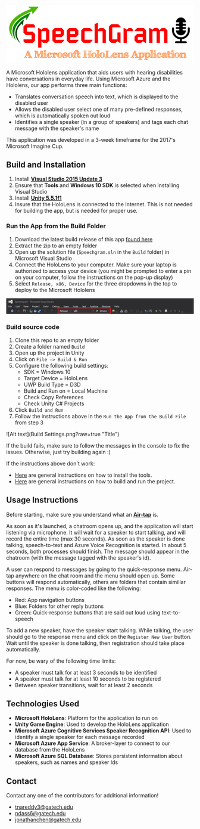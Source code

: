 ![Alt text](SpeechGram.png?raw=true "Title")

A Microsoft Hololens application that aids users with hearing disabilities have conversations in everyday life. Using Microsoft Azure and the Hololens, our app performs three main functions:

* Translates conversation speech into text, which is displayed to the disabled user
* Allows the disabled user select one of many pre-defined responses, which is automatically spoken out loud
* Identifies a single speaker (in a group of speakers) and tags each chat message with the speaker's name

This application was developed in a 3-week timeframe for the 2017's Microsoft Imagine Cup.

## Build and Installation

1. Install **[Visual Studio 2015 Update 3](https://www.visualstudio.com/downloads/)**
2. Ensure that **Tools** and **Windows 10 SDK** is selected when installing Visual Studio
3. Install **[Unity 5.5.1f1](https://unity3d.com/get-unity/download/archive)**
4. Insure that the HoloLens is connected to the Internet. This is not needed for building the app, but is needed for proper use.

### Run the App from the Build Folder
1. Download the latest build release of this app [found here](https://github.com/ndass6/Speechgram/releases)
2. Extract the zip to an empty folder
3. Open up the solution file (`Speechgram.sln` in the `Build` folder) in Microsoft Visual Studio
4. Connect the HoloLens to your computer. Make sure your laptop is authorized to access your device (you might be prompted to enter a pin on your computer, follow the instructions on the pop-up display)
5. Select `Release, x86, Device` for the three dropdowns in the top to deploy to the Microsoft Hololens

![Alt text](Deploy.png?raw=true "Title")

### Build source code

1. Clone this repo to an empty folder
2. Create a folder named `Build`
3. Open up the project in Unity
4. Click on `File -> Build & Run`
5. Configure the following build settings:
   * SDK = Windows 10
   * Target Device = HoloLens
   * UWP Build Type = D3D
   * Build and Run on = Local Machine 
   * Check Copy References
   * Check Unity C# Projects
6. Click `Build and Run`
7. Follow the instructions above in the `Run the App from the Build File` from step 3

![Alt text](Build Settings.png?raw=true "Title")

If the build fails, make sure to follow the messages in the console to fix the issues. Otherwise, just try building again :)

If the instructions above don't work:
* [Here](https://developer.microsoft.com/en-us/windows/holographic/install_the_tools) are general instructions on how to install the tools.
* [Here](https://developer.microsoft.com/en-us/windows/holographic/holograms_100) are general instructions on how to build and run the project.

## Usage Instructions

Before starting, make sure you understand what an **[Air-tap](https://developer.microsoft.com/en-us/windows/holographic/gestures#press_and_release)** is.

As soon as it's launched, a chatroom opens up, and the application will start listening via microphone. It will wait for a speaker to start talking, and will record the entire time (max 30 seconds). As soon as the speaker is done talking, speech-to-text and Azure Voice Recognition is started. In about 5 seconds, both processes should finish. The message should appear in the chatroom (with the message tagged with the speaker's id).

A user can respond to messages by going to the quick-response menu. Air-tap anywhere on the chat room and the menu should open up. Some buttons will respond automatically, others are folders that contain similiar responses. The menu is color-coded like the following:
* Red: App navigation buttons
* Blue: Folders for other reply buttons
* Green: Quick-response buttons that are said out loud using text-to-speech

To add a new speaker, have the speaker start talking. While talking, the user should go to the response menu and click on the `Register New User` button. Wait until the speaker is done talking, then registration should take place automatically.

For now, be wary of the following time limits:
* A speaker must talk for at least 3 seconds to be identified
* A speaker must talk for at least 10 seconds to be registered
* Between speaker transitions, wait for at least 2 seconds

## Technologies Used

* **Microsoft HoloLens**: Platform for the application to run on
* **Unity Game Engine**: Used to develop the HoloLens application
* **Microsoft Azure Cognitive Services Speaker Recognition API**: Used to identify a single speaker for each message recorded
* **Microsoft Azure App Service**: A broker-layer to connect to our database from the HoloLens
* **Microsoft Azure SQL Database**: Stores persistent information about speakers, such as names and speaker Ids

## Contact

Contact any one of the contributors for additional information!
* tnareddy3@gatech.edu
* ndass6@gatech.edu
* jonathanchen@gatech.edu
